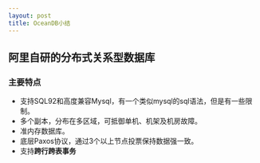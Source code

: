 ```yaml
---
layout: post
title: OceanDB小结
---
```

## 阿里自研的分布式关系型数据库

### 主要特点
- 支持SQL92和高度兼容Mysql，有一个类似mysql的sql语法，但是有一些限制。
- 多个副本，分布在多区域，可抵御单机、机架及机房故障。
- 准内存数据库。
- 底层Paxos协议，通过3个以上节点投票保持数据强一致。
- 支持**跨行跨表事务**



